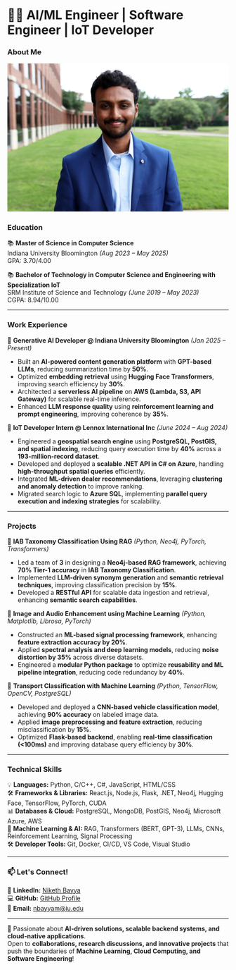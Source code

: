 # 👨‍💻 AI/ML Engineer | Software Engineer | IoT Developer  

### **About Me**
![Profile Image](images/IMG_5248.JPG) 

### **Education**  
📚 **Master of Science in Computer Science**  
Indiana University Bloomington *(Aug 2023 – May 2025)*  
GPA: 3.70/4.00

📚 **Bachelor of Technology in Computer Science and Engineering with Specialization IoT**  
SRM Institute of Science and Technology *(June 2019 – May 2023)*  
CGPA: 8.94/10.00

---

### **Work Experience**  
🔹 **Generative AI Developer @ Indiana University Bloomington** *(Jan 2025 – Present)*  
- Built an **AI-powered content generation platform** with **GPT-based LLMs**, reducing summarization time by **50%**.  
- Optimized **embedding retrieval** using **Hugging Face Transformers**, improving search efficiency by **30%**.  
- Architected a **serverless AI pipeline** on **AWS (Lambda, S3, API Gateway)** for scalable real-time inference.  
- Enhanced **LLM response quality** using **reinforcement learning and prompt engineering**, improving coherence by **35%**.  

🔹 **IoT Developer Intern @ Lennox International Inc** *(June 2024 – Aug 2024)*  
- Engineered a **geospatial search engine** using **PostgreSQL, PostGIS, and spatial indexing**, reducing query execution time by **40%** across a **193-million-record dataset**.  
- Developed and deployed a **scalable .NET API in C# on Azure**, handling **high-throughput spatial queries** efficiently.  
- Integrated **ML-driven dealer recommendations**, leveraging **clustering and anomaly detection** to improve ranking.  
- Migrated search logic to **Azure SQL**, implementing **parallel query execution and indexing strategies** for scalability.  

---

### **Projects**  
📌 **IAB Taxonomy Classification Using RAG** *(Python, Neo4j, PyTorch, Transformers)*  
- Led a team of **3** in designing a **Neo4j-based RAG framework**, achieving **70% Tier-1 accuracy** in **IAB Taxonomy Classification**.  
- Implemented **LLM-driven synonym generation** and **semantic retrieval techniques**, improving classification precision by **15%**.  
- Developed a **RESTful API** for scalable data ingestion and retrieval, enhancing **semantic search capabilities**.  

📌 **Image and Audio Enhancement using Machine Learning** *(Python, Matplotlib, Librosa, PyTorch)*  
- Constructed an **ML-based signal processing framework**, enhancing **feature extraction accuracy by 20%**.  
- Applied **spectral analysis and deep learning models**, reducing **noise distortion by 35%** across diverse datasets.  
- Engineered a **modular Python package** to optimize **reusability and ML pipeline integration**, reducing code redundancy by **40%**.  

📌 **Transport Classification with Machine Learning** *(Python, TensorFlow, OpenCV, PostgreSQL)*  
- Developed and deployed a **CNN-based vehicle classification model**, achieving **90% accuracy** on labeled image data.  
- Applied **image preprocessing and feature extraction**, reducing misclassification by **15%**.  
- Optimized **Flask-based backend**, enabling **real-time classification (<100ms)** and improving database query efficiency by **30%**.  

---

### **Technical Skills**  
💡 **Languages:** Python, C/C++, C#, JavaScript, HTML/CSS  
🛠 **Frameworks & Libraries:** React.js, Node.js, Flask, .NET, Neo4j, Hugging Face, TensorFlow, PyTorch, CUDA  
📊 **Databases & Cloud:** PostgreSQL, MongoDB, PostGIS, Neo4j, Microsoft Azure, AWS  
🤖 **Machine Learning & AI:** RAG, Transformers (BERT, GPT-3), LLMs, CNNs, Reinforcement Learning, Signal Processing  
🛠 **Developer Tools:** Git, Docker, CI/CD, VS Code, Visual Studio  

---

### **📫 Let's Connect!**  
🔗 **LinkedIn:** [Niketh Bayya](https://www.linkedin.com/in/niketh-bayya/)  
💻 **GitHub:** [GitHub Profile](https://github.com/username)  
📧 **Email:** nbayyam@iu.edu  

---

🚀 Passionate about **AI-driven solutions, scalable backend systems, and cloud-native applications**.  
Open to **collaborations, research discussions, and innovative projects** that push the boundaries of **Machine Learning, Cloud Computing, and Software Engineering**!  
